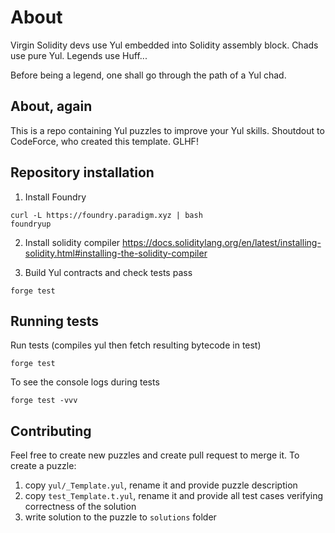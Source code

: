 # About
Virgin Solidity devs use Yul embedded into Solidity assembly block.
Chads use pure Yul.
Legends use Huff...

Before being a legend, one shall go through the path of a Yul chad.

## About, again
This is a repo containing Yul puzzles to improve your Yul skills. Shoutdout to CodeForce, who created this template. GLHF!

## Repository installation

1. Install Foundry
```
curl -L https://foundry.paradigm.xyz | bash
foundryup
```

2. Install solidity compiler
https://docs.soliditylang.org/en/latest/installing-solidity.html#installing-the-solidity-compiler

3. Build Yul contracts and check tests pass
```
forge test
```

## Running tests

Run tests (compiles yul then fetch resulting bytecode in test)
```
forge test
```

To see the console logs during tests
```
forge test -vvv
```

## Contributing
Feel free to create new puzzles and create pull request to merge it. To create a puzzle:
1. copy `yul/_Template.yul`, rename it and provide puzzle description
2. copy `test_Template.t.yul`, rename it and provide all test cases verifying correctness of the solution
3. write solution to the puzzle to `solutions` folder
